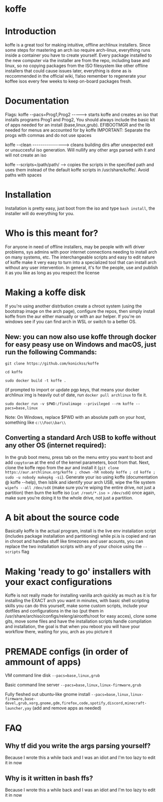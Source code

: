 # koffe

# Introduction
koffe is a great tool for making intuitive, offline archlinux installers. Since some steps for mastering an arch iso require arch-linux, everything runs inside a container you have to create yourself. Every package installed to the new computer via the installer are from the repo, including base and linux, so no copying packages from the ISO filesystem like other offline installers that could cause issues later, everything is done as is reccommended in the official wiki, !!also remember to regenerate your koffee isos every few weeks to keep on-board packages fresh.
# Documentation
Flags:
koffe --pacs=Prog1,Prog2 -----> starts koffe and creates
                                an iso that installs programs Prog1 and Prog2,
                                You should always include the basic kit of apps
                                needed for an install (base,linux,grub). EFIBOOTMGR and the lib needed for menus are accounted for by koffe
                                IMPORTANT: Separate the progs with commas
                                and do not use spaces

koffe --clean ----------------> cleans building dirs after unexpected
                                exit or unsuccesful iso generation. Will
                                nullify any other args parsed with it and will
                                not create an iso

koffe --scripts=/path/path/ --> copies the scripts in the specified path
                                and uses them instead of the default koffe
                                scripts in /usr/share/koffe/. Avoid paths with spaces


# Installation
Installation is pretty easy, just boot from the iso and type `bash install`, the installer will do everything for you.

# Who is this meant for?
For anyone in need of offline installers, may be people with wifi driver problems, sys admins with poor internet connections needing to install arch on many systems, etc. The interchangeable scripts and easy to edit nature of koffe make it very easy to turn into a specialized tool that can install arch without any user intervention. In general, it's for the people, use and publish it as you like as long as you respect the license


# Making a koffe disk
If you're using another distrbution create a chroot system (using the bootstrap image on the arch page), configure the repos, then simply install koffe from the aur either manually or with an aur helper. If you're on windows see if you can find arch in WSL or switch to a better OS.
## New: you can now also use koffe through docker for easy peasy use on Windows and macOS, just run the following Commands:
`git clone https://github.com/konickss/koffe`

`cd koffe`

`sudo docker build -t koffe .`

(if prompted to import or update pgp keys, that means your docker archlinux img is heavily out of date, run `docker pull archlinux` to fix it.

`sudo docker run -v $PWD:/finalimage --privileged --rm koffe --pacs=base,linux`

Note: On Windows, replace $PWD with an absolute path on your host, something like `c:\\Foo\\bar\\`
## Converting a standard Arch USB to koffe without any other OS (internet required):
In the grub boot menu, press tab on the menu entry you want to boot and add `copytoram` at the end of the kernel parameters, boot from that.
Next, clone the koffe repo from the aur and install it (`git clone https://aur.archlinux.org/koffe ; chown -hR nobody koffe ; cd koffe ; sudo -u nobody makepkg -si`). Generate your iso using koffe (documentation @ koffe --help), then lsblk and identify your arch USB, wipe the file system `wipefs --all /dev/sdX` (make sure you're wiping the entire drive, not just a partition) then burn the koffe iso (`cat /root/*.iso > /dev/sdX`) once again, make sure you're doing it to the whole drive, not just a partition.

# A bit about the source code
Basically koffe is the actual program, install is the live env installation script (includes package installation and partitioning) while pi.is is copied and ran in chroot and handles stuff like timezones and user acounts, you can replace the two installation scripts with any of your choice using the `--scripts` flag

# Making 'ready to go' installers with your exact configurations
Koffe is not really made for installing vanilla arch quickly as much as it is for installing the EXACT arch you want in minutes, with basic shell scripting skills you can do this yourself, make some custom scripts, include your dotfiles and configurations in the iso (put them in /usr/share/archiso/configs/releng/airootfs/root for easy acces), clone some gits, move some files and have the installation scripts handle compilation and installation, the goal is that when you reboot you will have your workflow there, waiting for you, arch as you picture it

# PREMADE configs (in order of ammount of apps)

VM command line disk `--pacs=base,linux,grub`

Basic command line server `--pacs=base,linux,linux-firmware,grub`

Fully fleshed out ubuntu-like gnome install `--pacs=base,linux,linux-firmware,base-devel,grub,xorg,gnome,gdm,firefox,code,spotify,discord,minecraft-launcher,yay` (add and remove apps as needed)



# FAQ

## Why tf did you write the args parsing yourself?
Because I wrote this a while back and I was an idiot and I'm too lazy to edit it in now 

## Why is it written in bash ffs?
Because I wrote this a while back and I was an idiot and I'm too lazy to edit it in now 
